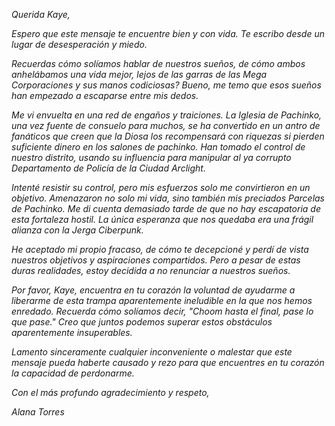 _Querida Kaye,_

_Espero que este mensaje te encuentre bien y con vida. Te escribo desde un lugar de desesperación y miedo._

_Recuerdas cómo solíamos hablar de nuestros sueños, de cómo ambos anhelábamos una vida mejor, lejos de las garras de las Mega Corporaciones y sus manos codiciosas? Bueno, me temo que esos sueños han empezado a escaparse entre mis dedos._

_Me vi envuelta en una red de engaños y traiciones. La Iglesia de Pachinko, una vez fuente de consuelo para muchos, se ha convertido en un antro de fanáticos que creen que la Diosa los recompensará con riquezas si pierden suficiente dinero en los salones de pachinko. Han tomado el control de nuestro distrito, usando su influencia para manipular al ya corrupto Departamento de Policía de la Ciudad Arclight._

_Intenté resistir su control, pero mis esfuerzos solo me convirtieron en un objetivo. Amenazaron no solo mi vida, sino también mis preciados Parcelas de Pachinko. Me di cuenta demasiado tarde de que no hay escapatoria de esta fortaleza hostil. La única esperanza que nos quedaba era una frágil alianza con la Jerga Ciberpunk._

_He aceptado mi propio fracaso, de cómo te decepcioné y perdí de vista nuestros objetivos y aspiraciones compartidos. Pero a pesar de estas duras realidades, estoy decidida a no renunciar a nuestros sueños._

_Por favor, Kaye, encuentra en tu corazón la voluntad de ayudarme a liberarme de esta trampa aparentemente ineludible en la que nos hemos enredado. Recuerda cómo solíamos decir, "Choom hasta el final, pase lo que pase." Creo que juntos podemos superar estos obstáculos aparentemente insuperables._

_Lamento sinceramente cualquier inconveniente o malestar que este mensaje pueda haberte causado y rezo para que encuentres en tu corazón la capacidad de perdonarme._

_Con el más profundo agradecimiento y respeto,_

_Alana Torres_

